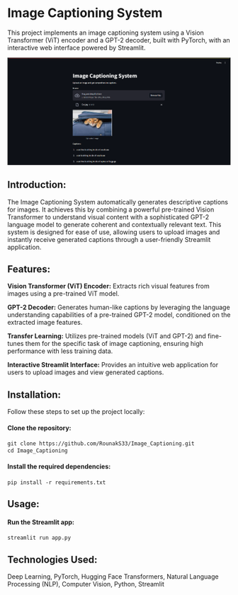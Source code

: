 # Image Captioning System
This project implements an image captioning system using a Vision Transformer (ViT) encoder and a GPT-2 decoder, built with PyTorch, with an interactive web interface powered by Streamlit.

![Project screenshot](/ics.png)

## Introduction:
The Image Captioning System automatically generates descriptive captions for images. It achieves this by combining a powerful pre-trained Vision Transformer to understand visual content with a sophisticated GPT-2 language model to generate coherent and contextually relevant text. This system is designed for ease of use, allowing users to upload images and instantly receive generated captions through a user-friendly Streamlit application.

## Features:
**Vision Transformer (ViT) Encoder:** Extracts rich visual features from images using a pre-trained ViT model.

**GPT-2 Decoder:** Generates human-like captions by leveraging the language understanding capabilities of a pre-trained GPT-2 model, conditioned on the extracted image features.

**Transfer Learning:** Utilizes pre-trained models (ViT and GPT-2) and fine-tunes them for the specific task of image captioning, ensuring high performance with less training data.

**Interactive Streamlit Interface:** Provides an intuitive web application for users to upload images and view generated captions.

## Installation:
Follow these steps to set up the project locally:
#### Clone the repository:
```
git clone https://github.com/RounakS33/Image_Captioning.git
cd Image_Captioning
```

#### Install the required dependencies:
```
pip install -r requirements.txt
```

## Usage:
#### Run the Streamlit app:
```
streamlit run app.py
```

## Technologies Used:
Deep Learning, PyTorch, Hugging Face Transformers, Natural Language Processing (NLP), Computer Vision, Python, Streamlit
